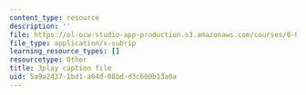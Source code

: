 ```yaml
---
content_type: resource
description: ''
file: https://ol-ocw-studio-app-production.s3.amazonaws.com/courses/8-01sc-classical-mechanics-fall-2016/5a9a24371bd1a04d08bdd3c600b13a0a_ZApVXJZF7pE.srt
file_type: application/x-subrip
learning_resource_types: []
resourcetype: Other
title: 3play caption file
uid: 5a9a2437-1bd1-a04d-08bd-d3c600b13a0a
---
```

